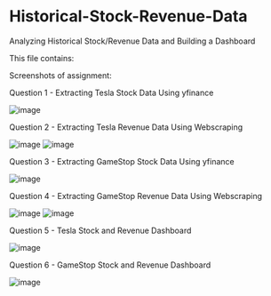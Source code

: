 # Historical-Stock-Revenue-Data
Analyzing Historical Stock/Revenue Data and Building a Dashboard

This file contains:

Screenshots of assignment:

Question 1 - Extracting Tesla Stock Data Using yfinance

![image](https://user-images.githubusercontent.com/128512405/232255004-f8c6392d-65bb-40bb-b246-386aba98e84b.png)

Question 2 - Extracting Tesla Revenue Data Using Webscraping

![image](https://user-images.githubusercontent.com/128512405/232255487-d4d969e8-6511-47ab-84ca-a3db2b61f511.png)
![image](https://user-images.githubusercontent.com/128512405/232255509-2c21655e-ef43-4d15-9c66-839420f6ee26.png)

Question 3 - Extracting GameStop Stock Data Using yfinance

![image](https://user-images.githubusercontent.com/128512405/232255567-7037234f-33ec-4a20-983f-f8cc56acd53e.png)

Question 4 - Extracting GameStop Revenue Data Using Webscraping

![image](https://user-images.githubusercontent.com/128512405/232255821-a43129f9-694a-455a-a910-ac289a0d0519.png)
![image](https://user-images.githubusercontent.com/128512405/232255834-5a39b9d5-7cea-4f9b-afba-d2d3f9ef82de.png)

Question 5 - Tesla Stock and Revenue Dashboard

![image](https://user-images.githubusercontent.com/128512405/232255854-92317541-ec08-4db2-99ea-aff1dcbe5f59.png)

Question 6 - GameStop Stock and Revenue Dashboard

![image](https://user-images.githubusercontent.com/128512405/232255871-3ea1cccd-cee8-4bd3-a9ca-389c368c7869.png)





